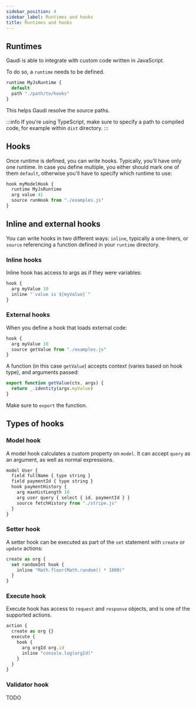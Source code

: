 ```yaml
---
sidebar_position: 4
sidebar_label: Runtimes and hooks
title: Runtimes and hooks
---
```


## Runtimes

Gaudi is able to integrate with custom code written in JavaScript.

To do so, a `runtime` needs to be defined.

```javascript
runtime MyJsRuntime {
  default
  path "./path/to/hooks"
}
```

This helps Gaudi resolve the source paths.

:::info
If you're using TypeScript, make sure to specify a path to compiled code, for example within `dist` directory.
:::

## Hooks

Once runtime is defined, you can write hooks. Typically, you'll have only one runtime. In case you define multiple, you either should mark one of them `default`, otherwise you'll have to specify which runtime to use:

```javascript
hook myModelHook {
  runtime MyJsRuntime
  arg value 41
  source runHook from "./examples.js"
}
```

## Inline and external hooks

You can write hooks in two different ways: `inline`, typically a one-liners, or `source` referencing a function defined in your `runtime` directory.

### Inline hooks

Inline hook has access to args as if they were variables:

```javascript
hook {
  arg myValue 10
  inline "`value is ${myValue}`"
}
```

### External hooks

When you define a hook that loads external code:

```javascript
hook {
  arg myValue 10
  source getValue from "./examples.js"
}
```

A function (in this case `getValue`) accepts context (varies based on hook type), and arguments passed:

```javascript
export function getValue(ctx, args) {
  return _.identity(args.myValue)
}
```

Make sure to `export` the function.

## Types of hooks

### Model hook

A model hook calculates a custom property on `model`. It can accept `query` as an argument, as well as normal expressions.

```javascript
model User {
  field fullName { type string }
  field paymentId { type string }
  hook paymentHistory {
    arg maxHistLength 10
    arg user query { select { id, paymentId } }
    source fetchHistory from "./stripe.js"
  }
}
```

### Setter hook

A setter hook can be executed as part of the `set` statement with `create` or `update` actions:

```javascript
create as org {
  set randomInt hook {
    inline "Math.floor(Math.random() * 1000)"
  }
}
```

### Execute hook

Execute hook has access to `request` and `response` objects, and is one of the supported actions.

```javascript
action {
  create as org {}
  execute {
    hook {
      arg orgId org.id
      inline "console.log(orgId)"
    }
  }
}
```

### Validator hook

TODO
